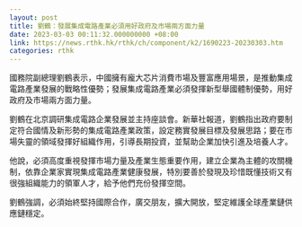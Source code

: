 ```yaml
---
layout: post
title: 劉鶴：發展集成電路產業必須用好政府及市場兩方面力量
date: 2023-03-03 00:11:32.000000000 +08:00
link: https://news.rthk.hk/rthk/ch/component/k2/1690223-20230303.htm
categories: rthk
---
```


國務院副總理劉鶴表示，中國擁有龐大芯片消費市場及豐富應用場景，是推動集成電路產業發展的戰略性優勢；發展集成電路產業必須發揮新型舉國體制優勢，用好政府及市場兩方面力量。

劉鶴在北京調研集成電路企業發展並主持座談會。新華社報道，劉鶴指出政府要制定符合國情及新形勢的集成電路產業政策，設定務實發展目標及發展思路；要在市場失靈的領域發揮好組織作用，引導長期投資，並幫助企業加快引進及培養人才。

他說，必須高度重視發揮市場力量及產業生態重要作用，建立企業為主體的攻關機制，依靠企業家實現集成電路產業健康發展，特別要善於發現及珍惜既懂技術又有很強組織能力的領軍人才，給予他們充份發揮空間。

劉鶴強調，必須始終堅持國際合作，廣交朋友，擴大開放，堅定維護全球產業鏈供應鏈穩定。
